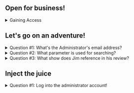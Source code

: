 ## Open for business!

<details> 
  <summary> Gaining Access</summary>
  
  Use either openVPN or the hackbox, start the virtual machine and then enter the IP address into the URL bar at the top of your browser
  
  ![image](https://user-images.githubusercontent.com/66912443/184948233-78f2a0d2-ce02-4d9d-ac17-61d77c622098.png)
</details>

## Let's go on an adventure!

<details> 
  <summary> Question #1: What's the Administrator's email address? </summary>
  
  An administrator has left a review on a product logged in as the admin which exposes what the address is
  
  ![image](https://user-images.githubusercontent.com/66912443/184948637-48d4e7eb-fdf7-4f5a-bbdf-753cf4a78ec0.png)
  
  Answer = admin@juice-sh.op 
</details>

<details> 
  <summary> Question #2: What parameter is used for searching? </summary>
  
  by using the search function (magnifying glass) we can easily expose this parameter
  
  ![image](https://user-images.githubusercontent.com/66912443/184950365-ea52ef96-0cdf-402b-a876-f412842e855a.png)

  ![image](https://user-images.githubusercontent.com/66912443/184949876-ae8f27fd-52f9-4ef1-8305-0f620701e5c0.png)
  
  Once anything has been searched, from the URL bar we can see the effect of the search, exposing the parameter "q" that is used before the input
  
  ![image](https://user-images.githubusercontent.com/66912443/184950178-7598108e-ec73-4ddb-ab66-6164f2da31aa.png)

  Answer = q
</details>

<details> 
  <summary> Question #3: What show does Jim reference in his review? </summary>
   
   By looking around the products you can find "jim@juice-sh.op" left a review on the green smoothie.
   
   ![image](https://user-images.githubusercontent.com/66912443/184951521-d0689dd5-a76c-4f9f-a3b8-4d3fc3ffd71f.png)
   
   A simple google search of "replicator" reveals the answer
   
   ![image](https://user-images.githubusercontent.com/66912443/184951832-f732b23c-b908-41c8-8651-5e8a57b448b5.png)
   
   Answer = star trek
   
</details>

## Inject the juice

<details> 
  <summary> Question #1: Log into the administrator account! </summary>
  
  at this point make sure that intercept is on in burpsuite and if using foxyproxy that the option is set to "Burp"
  
  ![image](https://user-images.githubusercontent.com/66912443/184953030-12b1dcc6-10bd-4aeb-bff9-af4fd9e320c4.png)
  ![image](https://user-images.githubusercontent.com/66912443/184953343-2a97460f-6b6e-47a5-8b86-462183be51b8.png)
  
  Now that Burpsuite is up, navigate to "account" (next to the search bar) and enter in anything into the email and password field 
  
  ![image](https://user-images.githubusercontent.com/66912443/184953840-c30265c7-86ee-4cf1-8002-c40a4e967a5e.png)
  
  It may take a couple of goes of forwarding but back in burpsuite you should see that the email and password is sent off in plaintext to the SQL server which makes it easily susceptible to change.
  
  ![image](https://user-images.githubusercontent.com/66912443/184955212-90e6ac93-072d-4099-9eb1-7aacb6eb2a4e.png)
  
  To exploit this, we change the email parameter to "' or 1=1--".
  
  ![image](https://user-images.githubusercontent.com/66912443/184957695-c2a55d78-5f07-4f71-8f3e-7e2bd745f77d.png)

  The first character, the apostrophe, closes the brackets in the initial SQL query that is sent to the server. This is then followed by a second command in the same syntax: "OR" which using logic gates as an example will output true if either side of its input is true which "1=1" will always be, therefore tricking the system into always making the email valid.
  
</details>

